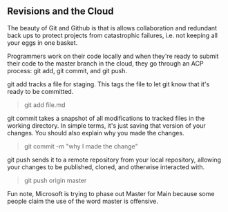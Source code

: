 ## Revisions and the Cloud

The beauty of Git and Github is that is allows collaboration and redundant back ups to protect projects from catastrophic failures, i.e. not keeping all your eggs in one basket.

Programmers work on their code locally and when they're ready to submit their code to the master branch in the cloud, they go through an ACP process: git add, git commit, and git push.

git add tracks a file for staging. This tags the file to let git know that it's ready to be committed.

> git add file.md

git commit takes a snapshot of all modifications to tracked files in the working directory. In simple terms, it's just saving that version of your changes. You should also explain why you made the changes.

> git commit -m "why I made the change"

git push sends it to a remote repository from your local repository, allowing your changes to be published, cloned, and otherwise interacted with.

> git push origin master

Fun note, Microsoft is trying to phase out Master for Main because some people claim the use of the word master is offensive.